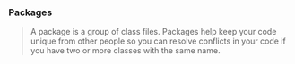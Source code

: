 ### Packages

> A package is a group of class files. 
> Packages help keep your code unique from other people so you can resolve conflicts in your code if you have two or more classes with the same name.
